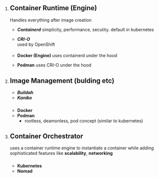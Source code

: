 1)  Container Runtime (Engine)
    -------------------------
    Handles everything after image creation

    - **_Containerd_**
            simplicity, performance, secutity. default in kubernetes

    - **_CRI-O_**         
            used by OpenShift

    ####
    - **Docker (Engine)** 
            uses containerd under the hood 

    - **Podman**
            uses CRI-O under the hood  

2)  Image Management (bulding etc)
    --------------
    - **_Buildah_**
    - **_Kaniko_**
    #####
    - **Docker**
    - **Podman**
        - rootless, deamonless, pod concept (similar to kubernetes)
      

3)  Container Orchestrator
    -------------------- 
    uses a container runtime engine to instantiate a container while adding sophisticated features like **scalability**, **networking**

    #####
    - **Kubernetes**
    - **Nomad**           


